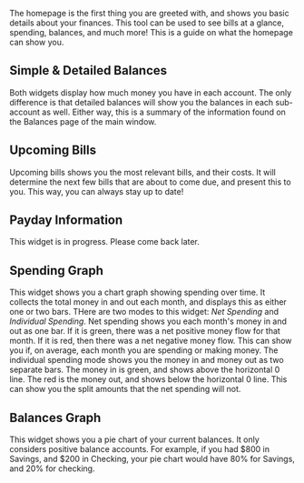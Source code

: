 
The homepage is the first thing you are greeted with, and shows you basic details about your finances. This tool can be used to see bills at a glance, spending, balances, and much more! This is a guide on what the homepage can show you. 

## Simple & Detailed Balances
Both widgets display how much money you have in each account. The only difference is that detailed balances will show you the balances in each sub-account as well. Either way, this is a summary of the information found on the Balances page of the main window.

## Upcoming Bills
Upcoming bills shows you the most relevant bills, and their costs. It will determine the next few bills that are about to come due, and present this to you. This way, you can always stay up to date! 

## Payday Information
This widget is in progress. Please come back later.

## Spending Graph
This widget shows you a chart graph showing spending over time. It collects the total money in and out each month, and displays this as either one or two bars. THere are two modes to this widget: *Net Spending* and *Individual Spending*. Net spending shows you each month's money in and out as one bar. If it is green, there was a net positive money flow for that month. If it is red, then there was a net negative money flow. This can show you if, on average, each month you are spending or making money. The individual spending mode shows you the money in and money out as two separate bars. The money in is green, and shows above the horizontal 0 line. The red is the money out, and shows below the horizontal 0 line. This can show you the split amounts that the net spending will not.

## Balances Graph
This widget shows you a pie chart of your current balances. It only considers positive balance accounts. For example, if you had $800 in Savings, and $200 in Checking, your pie chart would have 80% for Savings, and 20% for checking. 
